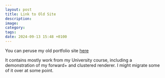 ```yaml
---
layout: post
title: Link to Old Site
description:
image:
category:
tags:
date: 2024-09-13 15:48 +0100
---
```

You can peruse my old portfolio site [here](https://tonykingston.github.io/old/)

It contains mostly work from my University course, including a demonstration of my forward+ and clustered renderer. I might migrate some of it over at some point.